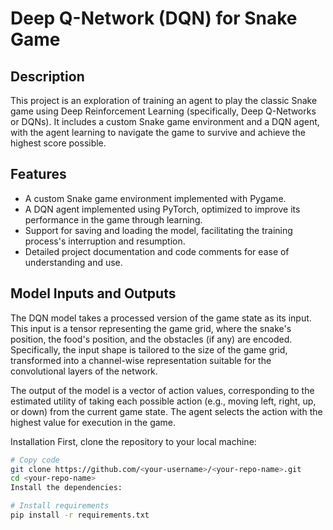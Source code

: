 # Deep Q-Network (DQN) for Snake Game
## Description
This project is an exploration of training an agent to play the classic Snake game using Deep Reinforcement Learning (specifically, Deep Q-Networks or DQNs). It includes a custom Snake game environment and a DQN agent, with the agent learning to navigate the game to survive and achieve the highest score possible.

## Features
* A custom Snake game environment implemented with Pygame.
* A DQN agent implemented using PyTorch, optimized to improve its performance in the game through learning.
* Support for saving and loading the model, facilitating the training process's interruption and resumption.
* Detailed project documentation and code comments for ease of understanding and use.

## Model Inputs and Outputs
The DQN model takes a processed version of the game state as its input. This input is a tensor representing the game grid, where the snake's position, the food's position, and the obstacles (if any) are encoded. Specifically, the input shape is tailored to the size of the game grid, transformed into a channel-wise representation suitable for the convolutional layers of the network.

The output of the model is a vector of action values, corresponding to the estimated utility of taking each possible action (e.g., moving left, right, up, or down) from the current game state. The agent selects the action with the highest value for execution in the game.

Installation
First, clone the repository to your local machine:

```bash
# Copy code
git clone https://github.com/<your-username>/<your-repo-name>.git
cd <your-repo-name>
Install the dependencies:

# Install requirements
pip install -r requirements.txt